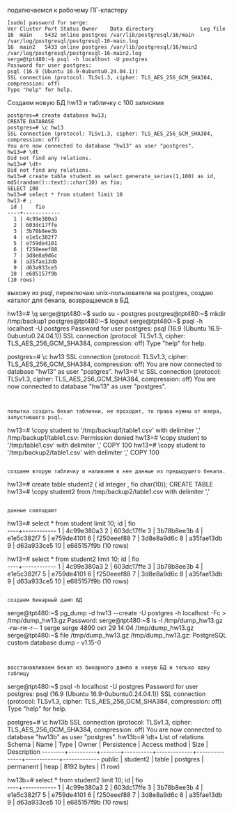 подключаемся к рабочему ПГ-кластеру 
```
[sudo] password for serge: 
Ver Cluster Port Status Owner    Data directory               Log file
16  main    5432 online postgres /var/lib/postgresql/16/main  /var/log/postgresql/postgresql-16-main.log
16  main2   5433 online postgres /var/lib/postgresql/16/main2 /var/log/postgresql/postgresql-16-main2.log
serge@tpt480:~$ psql -h localhost -U postgres 
Password for user postgres: 
psql (16.9 (Ubuntu 16.9-0ubuntu0.24.04.1))
SSL connection (protocol: TLSv1.3, cipher: TLS_AES_256_GCM_SHA384, compression: off)
Type "help" for help.
```



Создаем новую БД hw13 и табличку с 100 записями


```
postgres=# create database hw13;
CREATE DATABASE
postgres=# \c hw13
SSL connection (protocol: TLSv1.3, cipher: TLS_AES_256_GCM_SHA384, compression: off)
You are now connected to database "hw13" as user "postgres".
hw13=# \dt
Did not find any relations.
hw13=# \dt+
Did not find any relations.
hw13=# create table student as select generate_series(1,100) as id, md5(random()::text)::char(10) as fio;
SELECT 100
hw13=# select * from student limit 10
hw13-# ;
 id |    fio     
----+------------
  1 | 4c99e380a3
  2 | 603dc17ffe
  3 | 3b78b8ee3b
  4 | e1e5c382f7
  5 | e759de4101
  6 | f250eeef88
  7 | 3d8e8a9d6c
  8 | a35fae13db
  9 | d63a933ce5
 10 | e685157f9b
(10 rows)
```

выхожу из psql, переключаю unix-пользователя  на postgres, создаю каталог для бекапа, возвращаемся в БД

hw13=# \q
serge@tpt480:~$ sudo  su - postgres
postgres@tpt480:~$ mkdir /tmp/backup1
postgres@tpt480:~$ 
logout
serge@tpt480:~$ psql -h localhost -U postgres 
Password for user postgres: 
psql (16.9 (Ubuntu 16.9-0ubuntu0.24.04.1))
SSL connection (protocol: TLSv1.3, cipher: TLS_AES_256_GCM_SHA384, compression: off)
Type "help" for help.

postgres=# \c hw13
SSL connection (protocol: TLSv1.3, cipher: TLS_AES_256_GCM_SHA384, compression: off)
You are now connected to database "hw13" as user "postgres".
hw13=# \c
SSL connection (protocol: TLSv1.3, cipher: TLS_AES_256_GCM_SHA384, compression: off)
You are now connected to database "hw13" as user "postgres".
```


попытка создать бекап таблички, не проходит, тк права нужны от юзера, запустившего psql.
```
hw13=# \copy student to '/tmp/backup1/table1.csv' with delimiter ',' 
/tmp/backup1/table1.csv: Permission denied
hw13=# \copy student to '/tmp/table1.csv' with delimiter ',' 
COPY 100
hw13=# \copy student to '/tmp/backup2/table1.csv' with delimiter ',' 
COPY 100
```

создаем вторую табличку и наливаем в нее данные из предыдущего бекапа.
```
hw13=# create table student2 ( id integer , fio char(10));
CREATE TABLE
hw13=# \copy student2 from /tmp/backup2/table1.csv with delimiter ','
```

данные совпадают
```

hw13=# select * from student limit 10;
 id |    fio     
----+------------
  1 | 4c99e380a3
  2 | 603dc17ffe
  3 | 3b78b8ee3b
  4 | e1e5c382f7
  5 | e759de4101
  6 | f250eeef88
  7 | 3d8e8a9d6c
  8 | a35fae13db
  9 | d63a933ce5
 10 | e685157f9b
(10 rows)

hw13=# select * from student2 limit 10;
 id |    fio     
----+------------
  1 | 4c99e380a3
  2 | 603dc17ffe
  3 | 3b78b8ee3b
  4 | e1e5c382f7
  5 | e759de4101
  6 | f250eeef88
  7 | 3d8e8a9d6c
  8 | a35fae13db
  9 | d63a933ce5
 10 | e685157f9b
(10 rows)
```

создаем бинарный дамп БД
```

serge@tpt480:~$ pg_dump -d hw13 --create -U postgres -h localhost -Fc  > /tmp/dump_hw13.gz
Password: 
serge@tpt480:~$ ls -l /tmp/dump_hw13.gz 
-rw-rw-r-- 1 serge serge 4890 окт 29 14:04 /tmp/dump_hw13.gz
serge@tpt480:~$ file /tmp/dump_hw13.gz 
/tmp/dump_hw13.gz: PostgreSQL custom database dump - v1.15-0
```


восстанавливаем бекап из бинарного дампа в новую БД и только одну таблицу
```
serge@tpt480:~$ psql -h localhost -U postgres 
Password for user postgres: 
psql (16.9 (Ubuntu 16.9-0ubuntu0.24.04.1))
SSL connection (protocol: TLSv1.3, cipher: TLS_AES_256_GCM_SHA384, compression: off)
Type "help" for help.

postgres=# \c hw13b
SSL connection (protocol: TLSv1.3, cipher: TLS_AES_256_GCM_SHA384, compression: off)
You are now connected to database "hw13b" as user "postgres".
hw13b=# \dt+
                                       List of relations
 Schema |   Name   | Type  |  Owner   | Persistence | Access method |    Size    | Description 
--------+----------+-------+----------+-------------+---------------+------------+-------------
 public | student2 | table | postgres | permanent   | heap          | 8192 bytes | 
(1 row)

hw13b=# select * from student2 limit 10;
 id |    fio     
----+------------
  1 | 4c99e380a3
  2 | 603dc17ffe
  3 | 3b78b8ee3b
  4 | e1e5c382f7
  5 | e759de4101
  6 | f250eeef88
  7 | 3d8e8a9d6c
  8 | a35fae13db
  9 | d63a933ce5
 10 | e685157f9b
(10 rows)
```




